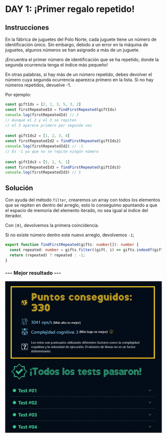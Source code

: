 # DAY 1: ¡Primer regalo repetido!

## Instrucciones

En la fábrica de juguetes del Polo Norte, cada juguete tiene un número de identificación único. Sin embargo, debido a un error en la máquina de juguetes, algunos números se han asignado a más de un juguete.

¡Encuentra el primer número de identificación que se ha repetido, donde la segunda ocurrencia tenga el índice más pequeño!

En otras palabras, si hay más de un número repetido, debes devolver el número cuya segunda ocurrencia aparezca primero en la lista. Si no hay números repetidos, devuelve -1.

Por ejemplo:

~~~javascript
const giftIds = [2, 1, 3, 5, 3, 2]
const firstRepeatedId = findFirstRepeated(giftIds)
console.log(firstRepeatedId) // 3
// Aunque el 2 y el 3 se repiten
// el 3 aparece primero por segunda vez

const giftIds2 = [1, 2, 3, 4]
const firstRepeatedId2 = findFirstRepeated(giftIds2)
console.log(firstRepeatedId2) // -1
// Es -1 ya que no se repite ningún número

const giftIds3 = [5, 1, 5, 1]
const firstRepeatedId3 = findFirstRepeated(giftIds3)
console.log(firstRepeatedId3) // 5
~~~

## Solución

Con ayuda del método `filter`, crearemos un array con todos los elementos que se repiten en dentro del arreglo, esto lo conseguimo apuntando a que el espacio de memoria del elemento iterado, no sea igual al indice del iterador. 

Con `[0]`, devolvemos la primera coincidencia.

Si no existe número dentro este nuevo arreglo, devolvemos `-1`;

~~~typescript
export function findFirstRepeated(gifts: number[]): number {
  const repeated: number = gifts.filter((gift, i) => gifts.indexOf(gift) !== i )[0];
  return (repeated) ? repeated : -1;
}
~~~

### --- Mejor resultado ---

![challenge-1-result](best-result.JPG)
